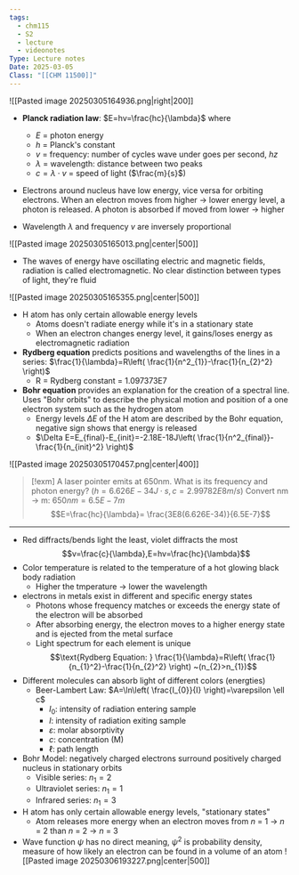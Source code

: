```yaml
---
tags:
  - chm115
  - S2
  - lecture
  - videonotes
Type: Lecture notes
Date: 2025-03-05
Class: "[[CHM 11500]]"
---
```

![[Pasted image 20250305164936.png|right|200]]

- **Planck radiation law**: $E=hv=\frac{hc}{\lambda}$ where 
	- $E$ = photon energy
	- $h$ = Planck's constant
	- $v$ = frequency: number of cycles wave under goes per second, $hz$
	- $\lambda$ = wavelength: distance between two peaks
	- $c=\lambda \cdot v$ = speed of light ($\frac{m}{s}$)

- Electrons around nucleus have low energy, vice versa for orbiting electrons. When an electron moves from higher -> lower energy level, a photon is released. A photon is absorbed if moved from lower -> higher 
- Wavelength $\lambda$ and frequency $v$ are inversely proportional

![[Pasted image 20250305165013.png|center|500]]

- The waves of energy have oscillating electric and magnetic fields, radiation is called electromagnetic. No clear distinction between types of light, they're fluid

![[Pasted image 20250305165355.png|center|500]]
- H atom has only certain allowable energy levels
	- Atoms doesn't radiate energy while it's in a stationary state
	- When an electron changes energy level, it gains/loses energy as electromagnetic radiation
- **Rydberg equation** predicts positions and wavelengths of the lines in a series: $\frac{1}{\lambda}=R\left( \frac{1}{n^2_{1}}-\frac{1}{n_{2}^2} \right)$
	- R = Rydberg constant = 1.097373E7
- **Bohr equation** provides an explanation for the creation of a spectral line. Uses "Bohr orbits" to describe the physical motion and position of a one electron system such as the hydrogen atom
	- Energy levels $\Delta E$ of the H atom are described by the Bohr equation, negative sign shows that energy is released
	- $\Delta E=E_{final}-E_{init}=-2.18E-18J\left( \frac{1}{n^2_{final}}-\frac{1}{n_{init}^2} \right)$

![[Pasted image 20250305170457.png|center|400]]

>[!exm] A laser pointer emits at 650nm. What is its frequency and photon energy? ($h=6.626E-34J\cdot s,c=2.99782E8m/s$)
>Convert nm -> m: $650nm=6.5E-7m$
> $$E=\frac{hc}{\lambda}= \frac{3E8(6.626E-34)}{6.5E-7}$$

---

- Red diffracts/bends light the least, violet diffracts the most
$$v=\frac{c}{\lambda},E=hv=\frac{hc}{\lambda}$$
- Color temperature is related to the temperature of a hot glowing black body radiation
	- Higher the tmperature -> lower the wavelength
- electrons in metals exist in different and specific energy states
	- Photons whose frequency matches or exceeds the energy state of the electron will be absorbed 
	- After absorbing energy, the electron moves to a higher energy state and is ejected from the metal surface
	- Light spectrum for each element is unique
$$\text{Rydberg Equation: } \frac{1}{\lambda}=R\left( \frac{1}{n_{1}^2}-\frac{1}{n_{2}^2} \right) ~(n_{2}>n_{1})$$
- Different molecules can absorb light of different colors (energties)
	- Beer-Lambert Law: $A=\ln\left( \frac{I_{0}}{I} \right)=\varepsilon \ell c$
		- $I_{0}$: intensity of radiation entering sample
		- $I$: intensity of radiation exiting sample
		- $\varepsilon:$ molar absorptivity
		- $c$: concentration (M)
		- $\ell$: path length
- Bohr Model: negatively charged electrons surround positively charged nucleus in stationary orbits
	- Visible series: $n_{1}=2$
	- Ultraviolet series: $n_{1}=1$
	- Infrared series: $n_{1}=3$
- H atom has only certain allowable energy levels, "stationary states"
	- Atom releases more energy when an electron moves from $n$ = 1 -> $n$ = 2 than $n$ = 2 -> $n$ = 3
- Wave function $\psi$ has no direct meaning, $\psi^2$ is probability density, measure of how likely an electron can be found in a volume of an atom 
![[Pasted image 20250306193227.png|center|500]]